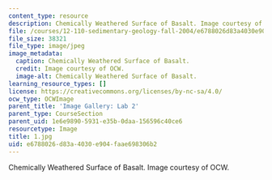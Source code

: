 ```yaml
---
content_type: resource
description: Chemically Weathered Surface of Basalt. Image courtesy of OCW.
file: /courses/12-110-sedimentary-geology-fall-2004/e6788026d83a4030e904faae698306b2_1.jpg
file_size: 38321
file_type: image/jpeg
image_metadata:
  caption: Chemically Weathered Surface of Basalt.
  credit: Image courtesy of OCW.
  image-alt: Chemically Weathered Surface of Basalt.
learning_resource_types: []
license: https://creativecommons.org/licenses/by-nc-sa/4.0/
ocw_type: OCWImage
parent_title: 'Image Gallery: Lab 2'
parent_type: CourseSection
parent_uid: 1e6e9890-5931-e35b-0daa-156596c40ce6
resourcetype: Image
title: 1.jpg
uid: e6788026-d83a-4030-e904-faae698306b2
---
```

Chemically Weathered Surface of Basalt. Image courtesy of OCW.